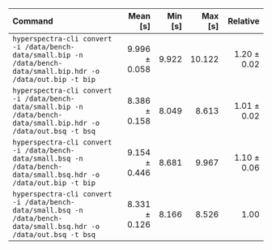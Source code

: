 | Command | Mean [s] | Min [s] | Max [s] | Relative |
|:---|---:|---:|---:|---:|
| `hyperspectra-cli convert -i /data/bench-data/small.bip -n /data/bench-data/small.bip.hdr -o /data/out.bip -t bip` | 9.996 ± 0.058 | 9.922 | 10.122 | 1.20 ± 0.02 |
| `hyperspectra-cli convert -i /data/bench-data/small.bip -n /data/bench-data/small.bip.hdr -o /data/out.bsq -t bsq` | 8.386 ± 0.158 | 8.049 | 8.613 | 1.01 ± 0.02 |
| `hyperspectra-cli convert -i /data/bench-data/small.bsq -n /data/bench-data/small.bsq.hdr -o /data/out.bip -t bip` | 9.154 ± 0.446 | 8.681 | 9.967 | 1.10 ± 0.06 |
| `hyperspectra-cli convert -i /data/bench-data/small.bsq -n /data/bench-data/small.bsq.hdr -o /data/out.bsq -t bsq` | 8.331 ± 0.126 | 8.166 | 8.526 | 1.00 |
